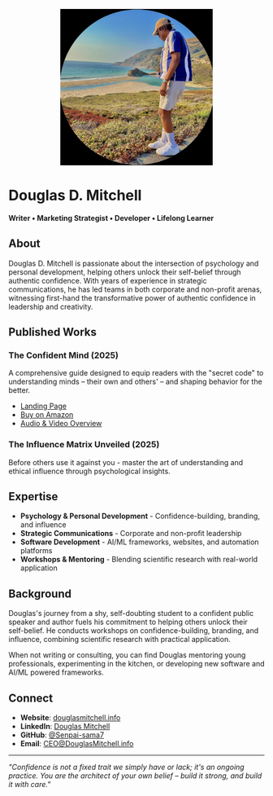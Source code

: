 <p align="center">
  <img src="assets/dougie.jpg" alt="Douglas D Mitchell" width="300"/>
</p>

# Douglas D. Mitchell

**Writer • Marketing Strategist • Developer • Lifelong Learner**

## About

Douglas D. Mitchell is passionate about the intersection of psychology and personal development, helping others unlock their self-belief through authentic confidence. With years of experience in strategic communications, he has led teams in both corporate and non-profit arenas, witnessing first-hand the transformative power of authentic confidence in leadership and creativity.

## Published Works

### The Confident Mind (2025)
A comprehensive guide designed to equip readers with the "secret code" to understanding minds – their own and others' – and shaping behavior for the better.

- [Landing Page](https://senpai-sama7.github.io/The-Confident-Mind---BONUS/)
- [Buy on Amazon](https://www.amazon.com/s?k=The+Confident+Mind+Douglas+Mitchell)
- [Audio & Video Overview](https://douglasmitchell.info/qr.html)

### The Influence Matrix Unveiled (2025)
Before others use it against you - master the art of understanding and ethical influence through psychological insights.

## Expertise

- **Psychology & Personal Development** - Confidence-building, branding, and influence
- **Strategic Communications** - Corporate and non-profit leadership
- **Software Development** - AI/ML frameworks, websites, and automation platforms
- **Workshops & Mentoring** - Blending scientific research with real-world application

## Background

Douglas's journey from a shy, self-doubting student to a confident public speaker and author fuels his commitment to helping others unlock their self-belief. He conducts workshops on confidence-building, branding, and influence, combining scientific research with practical application.

When not writing or consulting, you can find Douglas mentoring young professionals, experimenting in the kitchen, or developing new software and AI/ML powered frameworks.

## Connect

- **Website**: [douglasmitchell.info](https://douglasmitchell.info)
- **LinkedIn**: [Douglas Mitchell](https://www.linkedin.com/in/douglas-mitchell-bb18b1383?utm_source=share&utm_campaign=share_via&utm_content=profile&utm_medium=ios_app)
- **GitHub**: [@Senpai-sama7](https://github.com/Senpai-sama7)
- **Email**: [CEO@DouglasMitchell.info](mailto:CEO@DouglasMitchell.info)
---

*"Confidence is not a fixed trait we simply have or lack; it's an ongoing practice. You are the architect of your own belief – build it strong, and build it with care."*
